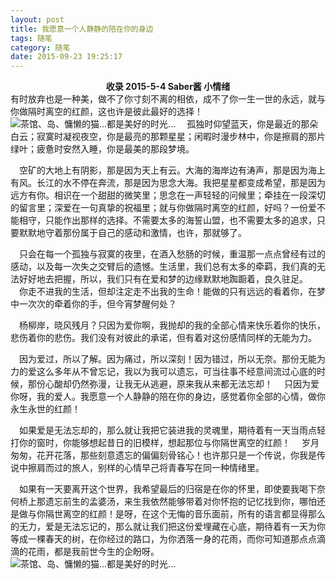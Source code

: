 ```yaml
---
layout: post
title: 我愿意一个人静静的陪在你的身边
tags: 随笔
category: 随笔
date: 2015-09-23 19:25:17
---
```


   **<center>收录 2015-5-4 Saber酱 小情绪</center>**
   有时放弃也是一种美，做不了你寸刻不离的相依，成不了你一生一世的永远，就与你做隔时离空的红颜，这也许是彼此最好的选择！
   ![](http://7xlkoc.com1.z0.glb.clouddn.com/9-14-012.jpg "茶馆、岛、慵懒的猫...都是美好的时光...")
　孤独时仰望蓝天，你是最近的那朵白云；寂寞时凝视夜空，你是最亮的那颗星星；闲暇时漫步林中，你是擦肩的那片绿叶；疲惫时安然入睡，你是最美的那段梦境。

　空矿的大地上有阴影，那是因为天上有云。大海的海岸边有涛声，那是因为海上有风。长江的水不停在奔流，那是因为思念大海。我把星星都变成希望，那是因为远方有你。相识在一个甜甜的微笑里；思念在一声轻轻的问候里；牵挂在一段深切的留言里；深爱在一句真挚的祝福里；就与你做隔时离空的红颜，好吗？一份爱不能相守，只能作出那样的选择。不需要太多的海誓山盟，也不需要太多的追求，只要默默地守着那份属于自己的感动和激情，也许，那就够了。

　只会在每一个孤独与寂寞的夜里，在酒入愁肠的时候，重温那一点点曾经有过的感动，以及每一次失之交臂后的遗憾。生活里，我们总有太多的牵羁，我们真的无法好好地去把握，所以，我们只有在爱和梦的边缘默默地踟蹰着，良久驻足。
　你走不进我的生活，但却注定走不出我的生命！能做的只有远远的看着你，在梦中一次次的牵着你的手，但今宵梦醒何处？

　杨柳岸，晓风残月？只因为爱你啊，我抛却的我的全部心情来快乐着你的快乐，悲伤着你的悲伤。我们没有对彼此的承诺，但有着对这份感情同样的无能为力。

　因为爱过，所以了解。因为痛过，所以深刻！因为错过，所以无奈。那份无能为力的爱这么多年从不曾忘记，我以为我可以遗忘，可当往事不经意间流过心底的时候，那份心酸却仍然弥漫，让我无从逃避，原来我从来都无法忘却！
　只因为爱你呀，我的爱人。我愿意一个人静静的陪在你的身边，感觉着你全部的心情，做你永生永世的红颜！

　如果爱是无法忘却的，那么就让我把它装进我的灵魂里，期待着有一天当雨点轻打你的窗时，你能够想起昔日的旧模样，想起那位与你隔世离空的红颜！
　岁月匆匆，花开花落，那些刻意遗忘的偏偏刻骨铭心！也许那只是一个传说，你我是传说中擦肩而过的旅人，别样的心情早己将青春写在同一种情绪里。

　如果有一天要离开这个世界，我希望最后的归宿是在你的怀里，即使要我喝下奈何桥上那遗忘前生的孟婆汤，来生我依然能够带着对你怀抱的记忆找到你，哪怕还是做与你隔世离空的红颜！是呀，在这个无悔的音乐面前，所有的语言都显得那么的无力，爱是无法忘记的，那么就让我们把这份爱埋藏在心底，期待着有一天为你等成一棵春天的树，在你经过的路口，为你洒落一身的花雨，而你可知道那点点滴滴的花雨，都是我前世今生的企盼呀。
 ![](http://7xlkoc.com1.z0.glb.clouddn.com/qrcode.jpg "茶馆、岛、慵懒的猫...都是美好的时光...")